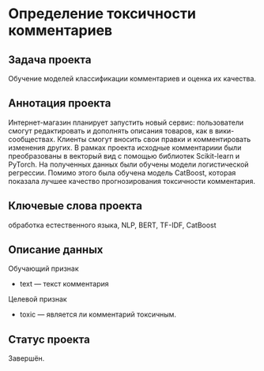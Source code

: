 # Определение токсичности комментариев

## Задача проекта
Обучение моделей классификации комментариев и оценка их качества.

## Аннотация проекта
Интернет-магазин планирует запустить новый сервис: пользователи смогут редактировать и дополнять описания товаров, как в вики-сообществах. Клиенты смогут вносить свои правки и комментировать изменения других. В рамках проекта исходные комментариии были преобразованы в векторый вид с помощью библиотек Scikit-learn и PyTorch. На полученных данных были обучены модели логистической регрессии. Помимо этого была обучена модель CatBoost, которая показала лучшее качество прогнозирования токсичности комментария.

## Ключевые слова проекта
обработка естественного языка, NLP, BERT, TF-IDF, CatBoost

## Описание данных

Обучающий признак
- text — текст комментария

Целевой признак
- toxic — является ли комментарий токсичным.

## Статус проекта
Завершён.